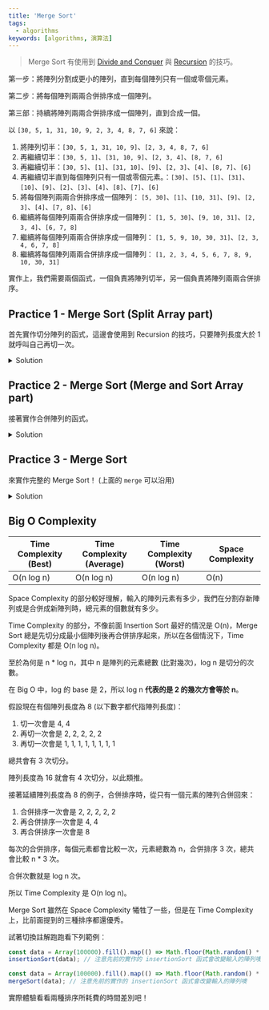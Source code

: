 ```yaml
---
title: 'Merge Sort'
tags:
  - algorithms
keywords: [algorithms, 演算法]
---
```


> Merge Sort 有使用到 [Divide and Conquer](./08-divide-and-conquer.md) 與 [Recursion](./09-recursion.md) 的技巧。

第一步：將陣列分割成更小的陣列，直到每個陣列只有一個或零個元素。

第二步：將每個陣列兩兩合併排序成一個陣列。

第三部：持續將陣列兩兩合併排序成一個陣列，直到合成一個。

以 `[30, 5, 1, 31, 10, 9, 2, 3, 4, 8, 7, 6]` 來說：

1. 將陣列切半：`[30, 5, 1, 31, 10, 9]`、`[2, 3, 4, 8, 7, 6]`
2. 再繼續切半：`[30, 5, 1]`、`[31, 10, 9]`、`[2, 3, 4]`、`[8, 7, 6]`
3. 再繼續切半：`[30, 5]`、`[1]`、`[31, 10]`、`[9]`、`[2, 3]`、`[4]`、`[8, 7]`、`[6]`
4. 再繼續切半直到每個陣列只有一個或零個元素。：`[30]`、`[5]`、`[1]`、`[31]`、`[10]`、`[9]`、`[2]`、`[3]`、`[4]`、`[8]`、`[7]`、`[6]`
5. 將每個陣列兩兩合併排序成一個陣列： `[5, 30]`、`[1]`、`[10, 31]`、`[9]`、`[2, 3]`、`[4]`、`[7, 8]`、`[6]`
6. 繼續將每個陣列兩兩合併排序成一個陣列： `[1, 5, 30]`、`[9, 10, 31]`、`[2, 3, 4]`、`[6, 7, 8]`
7. 繼續將每個陣列兩兩合併排序成一個陣列： `[1, 5, 9, 10, 30, 31]`、`[2, 3, 4, 6, 7, 8]`
8. 繼續將每個陣列兩兩合併排序成一個陣列： `[1, 2, 3, 4, 5, 6, 7, 8, 9, 10, 30, 31]`

實作上，我們需要兩個函式，一個負責將陣列切半，另一個負責將陣列兩兩合併排序。

## Practice 1 - Merge Sort (Split Array part)

首先實作切分陣列的函式，這邊會使用到 Recursion 的技巧，只要陣列長度大於 1 就呼叫自己再切一次。

<details>
  <summary>Solution</summary>

  ```js
  function splitArray(arr) {
    if (arr.length <= 1) {
      return arr;
    }

    const mid = Math.floor(arr.length / 2);
    const left = arr.slice(0, mid);
    const right = arr.slice(mid);

    return [splitArray(left), splitArray(right)];
  }
  ```

  用上面範例陣列輸入之後所得的結果會是：
  
  `[[[[30],[[5],[1]]],[[31],[[10],[9]]]],[[[2],[[3],[4]]],[[8],[[7],[6]]]]]`
</details>

## Practice 2 - Merge Sort (Merge and Sort Array part)

接著實作合併陣列的函式。

<details>
  <summary>Solution</summary>

  ```js
  function merge(array1, array2){
    let i = 0, j = 0, newArray = [];
    // 這邊謹記，我們是從只有一個或零個元素的陣列開始合併，所以每次執行這個函式所拿到的兩個陣列各自都會是排序過後的
    // 其中一方陣列已經空了，就直接把另一方陣列的元素加入新陣列
    // 假設左方陣列空了，右方還有，就代表右方剩下的數字都比左方大，所以直接加入新陣列
    while (i < array1.length && j < array2.length) {
      if (array1[i] === array2[j]) {
        newArray.push(array1[i], array2[j]);
        i++;
        j++;
      } else if (array1[i] > array2[j]) {
        newArray.push(array2[j])
        j++;
      } else {
        newArray.push(array1[i])
        i++;
      }
    }
    if (i < array1.length) {
      newArray.push(...array1.slice(i));
    } else if (j < array2.length) {
      newArray.push(...array2.slice(j));
    }
    return newArray;
  }
  ```

  以上是比較白話的寫法，以下精簡版本：

  ```js
  function merge(left, right) {
    const result = [];
    while (left.length && right.length) {
      if (left[0] < right[0]) {
        result.push(left.shift());
      } else {
        result.push(right.shift());
      }
    }
    return [...result, ...left, ...right];
  }
  ```
</details>

## Practice 3 - Merge Sort

來實作完整的 Merge Sort！ (上面的 `merge` 可以沿用)

<details>
  <summary>Solution</summary>

  ```js
  function mergeSort(arr) {
    if (arr.length <= 1) {
      return arr;
    }

    const mid = Math.floor(arr.length / 2);
    const left = arr.slice(0, mid)
    const right = arr.slice(mid)

    return merge(mergeSort(left), mergeSort(right));
  }
  ```

  這邊用到 Recursion 的技巧類似於 [費氏數列這題](./09-recursion.md#practice-3---fibonacci)
</details>

## Big O Complexity

| Time Complexity (Best) | Time Complexity (Average) | Time Complexity (Worst) | Space Complexity |
|---|---|---|---|
| O(n log n) | O(n log n) | O(n log n) | O(n) |

Space Complexity 的部分較好理解，輸入的陣列元素有多少，我們在分割存新陣列或是合併成新陣列時，總元素的個數就有多少。

Time Complexity 的部分，不像前面 Insertion Sort 最好的情況是 O(n)，Merge Sort 總是先切分成最小個陣列後再合併排序起來，所以在各個情況下，Time Complexity 都是 O(n log n)。

至於為何是 n * log n，其中 n 是陣列的元素總數 (比對幾次)，log n 是切分的次數。

在 Big O 中，log 的 base 是 2，所以 log n **代表的是 2 的幾次方會等於 n**。

假設現在有個陣列長度為 8 (以下數字都代指陣列長度)：
1. 切一次會是 4, 4
2. 再切一次會是 2, 2, 2, 2, 2
3. 再切一次會是 1, 1, 1, 1, 1, 1, 1, 1

總共會有 3 次切分。

陣列長度為 16 就會有 4 次切分，以此類推。

接著延續陣列長度為 8 的例子，合併排序時，從只有一個元素的陣列合併回來：
1. 合併排序一次會是 2, 2, 2, 2, 2
2. 再合併排序一次會是 4, 4
3. 再合併排序一次會是 8

每次的合併排序，每個元素都會比較一次，元素總數為 n，合併排序 3 次，總共會比較 n * 3 次。

合併次數就是 log n 次。

所以 Time Complexity 是 O(n log n)。

Merge Sort 雖然在 Space Complexity 犧牲了一些，但是在 Time Complexity 上，比前面提到的三種排序都還優秀。

試著切換註解跑跑看下列範例：

```js
const data = Array(100000).fill().map(() => Math.floor(Math.random() * 100000));
insertionSort(data); // 注意先前的實作的 insertionSort 函式會改變輸入的陣列噢
```

```js
const data = Array(100000).fill().map(() => Math.floor(Math.random() * 100000));
mergeSort(data); // 注意先前的實作的 insertionSort 函式會改變輸入的陣列噢
```

實際體驗看看兩種排序所耗費的時間差別吧！
